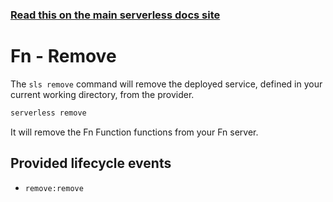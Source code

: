 <!--
title: Serverless Framework Commands - Fn - Remove
menuText: remove
menuOrder: 6
description: Remove a deployed Service and all of its Fn Functions and Kubernetes Deployments and Services.
layout: Doc
-->

<!-- DOCS-SITE-LINK:START automatically generated  -->
### [Read this on the main serverless docs site](https://www.serverless.com/framework/docs/providers/fn/cli-reference/remove)
<!-- DOCS-SITE-LINK:END -->

# Fn - Remove

The `sls remove` command will remove the deployed service, defined in your current working directory, from the provider.

```bash
serverless remove
```

It will remove the Fn Function functions from your Fn server.

## Provided lifecycle events
- `remove:remove`
